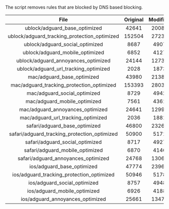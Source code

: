 The script removes rules that are blocked by DNS based blocking.


| File | Original | Modified |
|:----:|:-----:|:-----:|
| ublock/adguard_base_optimized | 42641 | 20086 |
| ublock/adguard_tracking_protection_optimized | 152504 | 27235 |
| ublock/adguard_social_optimized | 8687 | 4907 |
| ublock/adguard_mobile_optimized | 6852 | 4127 |
| ublock/adguard_annoyances_optimized | 24144 | 12738 |
| ublock/adguard_url_tracking_optimized | 2028 | 1873 |
| mac/adguard_base_optimized | 43980 | 21380 |
| mac/adguard_tracking_protection_optimized | 153393 | 28039 |
| mac/adguard_social_optimized | 8729 | 4942 |
| mac/adguard_mobile_optimized | 7561 | 4361 |
| mac/adguard_annoyances_optimized | 24641 | 12992 |
| mac/adguard_url_tracking_optimized | 2036 | 1881 |
| safari/adguard_base_optimized | 46800 | 23266 |
| safari/adguard_tracking_protection_optimized | 50900 | 5171 |
| safari/adguard_social_optimized | 8717 | 4927 |
| safari/adguard_mobile_optimized | 6870 | 4146 |
| safari/adguard_annoyances_optimized | 24768 | 13065 |
| ios/adguard_base_optimized | 47774 | 23962 |
| ios/adguard_tracking_protection_optimized | 50946 | 5178 |
| ios/adguard_social_optimized | 8757 | 4948 |
| ios/adguard_mobile_optimized | 6926 | 4188 |
| ios/adguard_annoyances_optimized | 25661 | 13474 |
